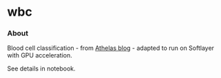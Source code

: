 # wbc

### About
Blood cell classification - from [Athelas blog](https://blog.athelas.com/classifying-white-blood-cells-with-convolutional-neural-networks-2ca6da239331) - adapted to run on Softlayer with GPU acceleration.

See details in notebook.
